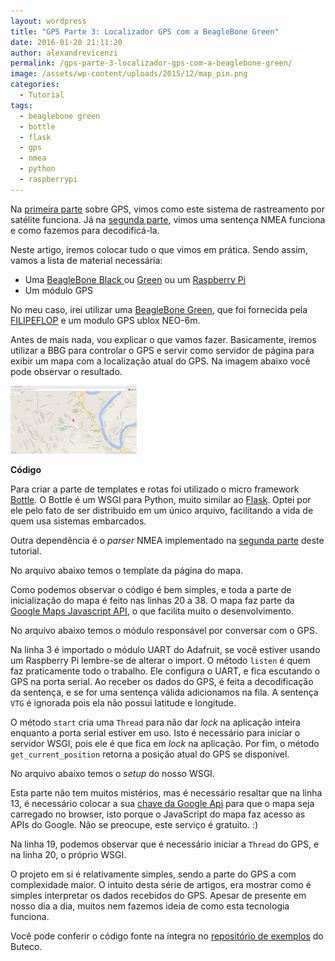 ```yaml
---
layout: wordpress
title: "GPS Parte 3: Localizador GPS com a BeagleBone Green"
date: 2016-01-20 21:11:20
author: alexandrevicenzi
permalink: /gps-parte-3-localizador-gps-com-a-beaglebone-green/
image: /assets/wp-content/uploads/2015/12/map_pin.png
categories:
  - Tutorial
tags:
  - beaglebone green
  - bottle
  - flask
  - gps
  - nmea
  - python
  - raspberrypi
---
```


Na <a href="/gps-parte-1-entendendo-o-seu-funcionamento/" target="_blank">primeira parte</a> sobre GPS, vimos como este sistema de rastreamento por satélite funciona. Já na <a href="/gps-parte-2-decodificando-uma-sentenca-nmea/" target="_blank">segunda parte</a>, vimos uma sentença NMEA funciona e como fazemos para decodificá-la.

Neste artigo, iremos colocar tudo o que vimos em prática. Sendo assim, vamos a lista de material necessária:
<ul>
	<li>Uma <a href="http://www.filipeflop.com/pd-1436b0-beaglebone-black-rev-c.html?utm_source=Blog&amp;utm_medium=Banner&amp;utm_campaign=ButecoOpenSource" target="_blank">BeagleBone Black </a> ou <a href="http://www.filipeflop.com/pd-24c7f0-beaglebone-green.html?utm_source=Blog&amp;utm_medium=Banner&amp;utm_campaign=ButecoOpenSource" target="_blank">Green</a> ou um <a href="http://www.filipeflop.com/pd-1d13cc-raspberry-pi-2-model-b.html?utm_source=Blog&amp;utm_medium=Banner&amp;utm_campaign=ButecoOpenSource" target="_blank">Raspberry Pi</a></li>
	<li>Um módulo GPS</li>
</ul>
<!--more-->

No meu caso, irei utilizar uma <a href="http://www.filipeflop.com/pd-24c7f0-beaglebone-green.html?utm_source=Blog&amp;utm_medium=Banner&amp;utm_campaign=ButecoOpenSource" target="_blank">BeagleBone Green</a>, que foi fornecida pela <a href="http://www.filipeflop.com?utm_source=Blog&amp;utm_medium=Banner&amp;utm_campaign=ButecoOpenSource" target="_blank">FILIPEFLOP</a> e um modulo GPS ublox NEO-6m.

Antes de mais nada, vou explicar o que vamos fazer. Basicamente, iremos utilizar a BBG para controlar o GPS e servir como servidor de página para exibir um mapa com a localização atual do GPS. Na imagem abaixo você pode observar o resultado.

<a href="/assets/wp-content/uploads/2016/01/gps-bbg.png"><img class="aligncenter" title="" src="/assets/wp-content/uploads/2016/01/gps-bbg.png" alt="" width="40%" height="40%" /></a>

<strong>Código</strong>

Para criar a parte de templates e rotas foi utilizado o micro framework <a href="http://bottlepy.org/docs/dev/index.html" target="_blank">Bottle</a>. O Bottle é um WSGI para Python, muito similar ao <a href="http://flask.pocoo.org/" target="_blank">Flask</a>. Optei por ele pelo fato de ser distribuido em um único arquivo, facilitando a vida de quem usa sistemas embarcados.

Outra dependência é o <em>parser</em> NMEA implementado na <a href="/gps-parte-2-decodificando-uma-sentenca-nmea/" target="_blank">segunda parte</a> deste tutorial.

No arquivo abaixo temos o template da página do mapa.

<script src="//gistfy-app.herokuapp.com/github/ButecoOpenSource/exemplos/exemplos_python/gps_bbg/views/index.tpl?branch=master" type="text/javascript"></script>

Como podemos observar o código é bem simples, e toda a parte de inicialização do mapa é feito nas linhas 20 a 38. O mapa faz parte da <a href="https://developers.google.com/maps/documentation/javascript/?hl=pt-br" target="_blank">Google Maps Javascript API</a>, o que facilita muito o desenvolvimento.

No arquivo abaixo temos o módulo responsável por conversar com o GPS.

<script src="//gistfy-app.herokuapp.com/github/ButecoOpenSource/exemplos/exemplos_python/gps_bbg/gps.py?branch=master" type="text/javascript"></script>

Na linha 3 é importado o módulo UART do Adafruit, se você estiver usando um Raspberry Pi lembre-se de alterar o import. O método <code>listen</code> é quem faz praticamente todo o trabalho. Ele configura o UART, e fica escutando o GPS na porta serial. Ao receber os dados do GPS, é feita a decodificação da sentença, e se for uma sentença válida adicionamos na fila. A sentença <code>VTG</code> é ignorada pois ela não possui latitude e longitude.

O método <code>start</code> cria uma <code>Thread</code> para não dar <em>lock</em> na aplicação inteira enquanto a porta serial estiver em uso. Isto é necessário para iniciar o servidor WSGI, pois ele é que fica em <em>lock</em> na aplicação. Por fim, o método <code>get_current_position</code> retorna a posição atual do GPS se disponível.

No arquivo abaixo temos o <em>setup</em> do nosso WSGI.

<script src="//gistfy-app.herokuapp.com/github/ButecoOpenSource/exemplos/exemplos_python/gps_bbg/main.py?branch=master" type="text/javascript"></script>

Esta parte não tem muitos mistérios, mas é necessário resaltar que na linha 13, é necessário colocar a sua <a href="https://console.developers.google.com/flows/enableapi?apiid=maps_backend&amp;keyType=CLIENT_SIDE&amp;reusekey=true&amp;hl=pt-br" target="_blank">chave da Google Api</a> para que o mapa seja carregado no browser, isto porque o JavaScript do mapa faz acesso as APIs do Google. Não se preocupe, este serviço é gratuito. :)

Na linha 19, podemos observar que é necessário iniciar a <code>Thread</code> do GPS, e na linha 20, o próprio WSGI.

O projeto em si é relativamente simples, sendo a parte do GPS a com complexidade maior. O intuito desta série de artigos, era mostrar como é simples interpretar os dados recebidos do GPS. Apesar de presente em nosso dia a dia, muitos nem fazemos ideia de como esta tecnologia funciona.

Você pode conferir o código fonte na íntegra no <a href="https://github.com/ButecoOpenSource/exemplos/tree/master/exemplos_python/gps_bbg" target="_blank">repositório de exemplos</a> do Buteco.